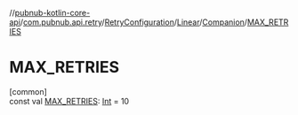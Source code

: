 //[pubnub-kotlin-core-api](../../../../../index.md)/[com.pubnub.api.retry](../../../index.md)/[RetryConfiguration](../../index.md)/[Linear](../index.md)/[Companion](index.md)/[MAX_RETRIES](-m-a-x_-r-e-t-r-i-e-s.md)

# MAX_RETRIES

[common]\
const val [MAX_RETRIES](-m-a-x_-r-e-t-r-i-e-s.md): [Int](https://kotlinlang.org/api/latest/jvm/stdlib/kotlin-stdlib/kotlin/-int/index.html) = 10

